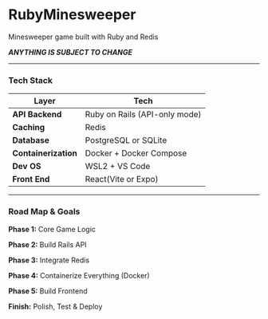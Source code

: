 # RubyMinesweeper
Minesweeper game built with Ruby and Redis

***ANYTHING IS SUBJECT TO CHANGE***

----
### Tech Stack
| Layer                | Tech                            | 
| -------------------- | ------------------------------- | 
| **API Backend**      | Ruby on Rails (API-only mode) | 
| **Caching**          | Redis                         | 
| **Database**         | PostgreSQL or SQLite          | 
| **Containerization** | Docker + Docker Compose       | 
| **Dev OS**           | WSL2 + VS Code                | 
| **Front End**        | React(Vite or Expo)           |

----
### Road Map & Goals

**Phase 1:** Core Game Logic

**Phase 2:** Build Rails API

**Phase 3:** Integrate Redis

**Phase 4:** Containerize Everything (Docker)

**Phase 5:** Build Frontend

**Finish:** Polish, Test & Deploy
